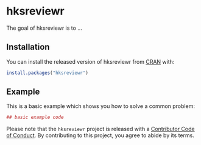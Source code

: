 # hksreviewr

The goal of hksreviewr is to ...

## Installation

You can install the released version of hksreviewr from [CRAN](https://CRAN.R-project.org) with:

``` r
install.packages("hksreviewr")
```

## Example

This is a basic example which shows you how to solve a common problem:

``` r
## basic example code
```

Please note that the `hksreviewr` project is released with a [Contributor Code of Conduct](.github/CODE_OF_CONDUCT.md). By contributing to this project, you agree to abide by its terms.
